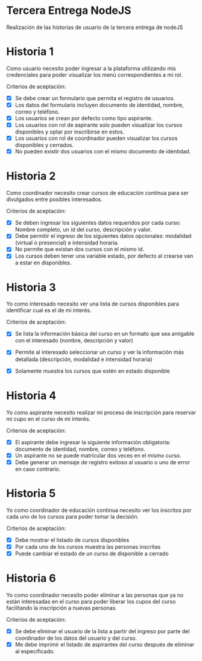# Tercera Entrega NodeJS

Realización de las historias de usuario de la tercera entrega de nodeJS

# Historia 1

Como usuario necesito poder ingresar a la plataforma utilizando mis credenciales para poder visualizar los menú correspondientes a mi rol.

Criterios de aceptación: 

- [x] Se debe crear un formulario que permita el registro de usuarios.
- [x] Los datos del formulario incluyen documento de identidad, nombre, correo y teléfono.
- [x] Los usuarios se crean por defecto como tipo aspirante.
- [x] Los usuarios con rol de aspirante solo pueden visualizar los cursos disponibles y optar por inscribirse en estos.
- [x] Los usuarios con rol de coordinador pueden visualizar los cursos disponibles y cerrados.
- [x] No pueden existir dos usuarios con el mismo documento de identidad.

# Historia 2

Como coordinador necesito crear cursos de educación continua para ser divulgados entre posibles interesados.

Criterios de aceptación:

- [x] Se deben ingresar los siguientes datos requeridos por cada curso: Nombre completo, un id del curso, descripción y valor.
- [x] Debe permitir el ingreso de los siguientes datos opcionales: modalidad (virtual o presencial) e intensidad horaria.
- [x] No permite que existan dos cursos con el mismo id.
- [x] Los cursos deben tener una variable estado, por defecto al crearse van a estar en disponibles.

# Historia 3

Yo como interesado necesito ver una lista de cursos disponibles para identificar cual es el de mi interés.

Criterios de aceptación:

- [x] Se lista la información básica del curso en un formato que sea amigable con el interesado (nombre, descripción y valor)
- [x] Permite al interesado seleccionar un curso y ver la información más detallada (descripción, modalidad e intensidad horaria)
- [x] Solamente muestra los cursos que estén en estado disponible


# Historia 4

Yo como aspirante necesito realizar mi proceso de inscripción para reservar mi cupo en el curso de mi interés.

Criterios de aceptación: 

- [x] El aspirante debe ingresar la siguiente información obligatoria: documento de identidad, nombre, correo y teléfono.
- [x] Un aspirante no se puede matricular dos veces en el mismo curso.
- [x] Debe generar un mensaje de registro exitoso al usuario o uno de error en caso contrario.

# Historia 5

Yo como coordinador de educación continua necesito ver los inscritos por cada uno de los cursos para poder tomar la decisión.

Criterios de aceptación:

- [x] Debe mostrar el listado de cursos disponibles
- [x] Por cada uno de los cursos muestra las personas inscritas
- [x] Puede cambiar el estado de un curso de disponible a cerrado

# Historia 6
Yo como coordinador necesito poder eliminar a las personas que ya no están interesadas en el curso para poder liberar los cupos del curso facilitando la inscripción a nuevas personas.

Criterios de aceptación:

- [x] Se debe eliminar el usuario de la lista a partir del ingreso por parte del coordinador de los datos del usuario y del curso.
- [x] Me debe imprimir el listado de aspirantes del curso después de eliminar al especificado.